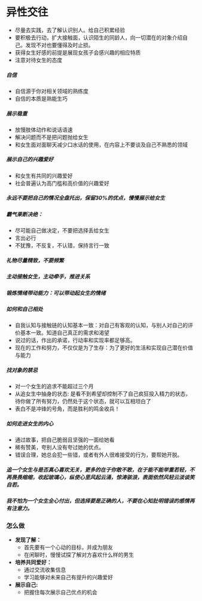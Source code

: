 # 异性交往
- 尽量去实践，去了解认识别人。给自己积累经验
- 要积极去行动，扩大接触面，认识陌生的同龄人，向一切潜在的对象介绍自己。发现不对也要懂得及时止损。
- 获得女生好感的前提是展现女孩子会感兴趣的相应特质
- 注意对待女生的态度
##### 自信
- 自信源于你对相关领域的熟练度
- 自信的本质是熟能生巧
##### 展示稳重
- 放慢肢体动作和说话语速
- 解决问题而不是把问题抛给女生
- 和女生面对面聊天减少口水话的使用，在内容上不要谈及自己不熟悉的领域
##### 展示自己的兴趣爱好
- 和女生有共同的兴趣爱好
- 社会普遍认为高门槛和高价值的兴趣爱好
##### 永远不要把自己的情况全盘托出，保留30%的优点，慢慢展示给女生
##### 霸气果断决绝：
- 尽可能自己做决定，不要把选择丢给女生
- 言出必行
- 不犹豫，不反复，不认错，保持言行一致
##### 礼物尽量精致，不要频繁
##### 主动接触女生，主动牵手，推进关系
##### 锻炼情绪带动能力：可以带动起女生的情绪
##### 如何和自己相处
- 自我认知与接触链的认知基本一致：对自己有客观的认知，与别人对自己的评价基本一致。知道自己真正的需求和渴望
- 说过的话，作出的承诺，行动率和实现率都足够高。
- 现在的工作和努力，不仅仅是为了生存：为了更好的生活和实现自己潜在价值与能力
##### 找对象的禁忌
- 对一个女生的追求不能超过三个月
- 从追女生中抽身的状态: 是看不到希望却控制不了自己疯狂投入精力的状态，待你做了所有努力，仍然处于这个状态，就可以互相坦白了
- 表白不是冲锋的号角，而是胜利的鸣金收兵！
##### 如何走进女生的内心
- 通过故事，把自己脆弱且坚强的一面给她看
- 稀有赞美，夸别人没有夸过她的优点。
- 错误合理，她总会犯一些错，或者有外人很难接受的行为，要帮她开脱。
##### 追一个女生与是否真心喜欢无关，更多的在于你敢不敢，在于能不能举重若轻，不再畏畏缩缩，收起玻璃心，纵使心里风起云涌，惊涛骇浪，表面依然风轻云淡谈笑自若。
##### 我不怕为一个女生全心付出，但选择要是正确的人，不要在心知肚明错误的感情再有注意力。
### 怎么做
  - **发现了解：**
	- 首先要有一个心动的目标，并成为朋友
	- 在闲聊时，慢慢试探了解对方喜欢什么样的男生
  - **培养共同爱好：**
	- 通过交流收集信息
	- 学习能够对未来自己有提升的兴趣爱好
  - **展示自己:**
    - 把握住每次展示自己优点的机会
					


